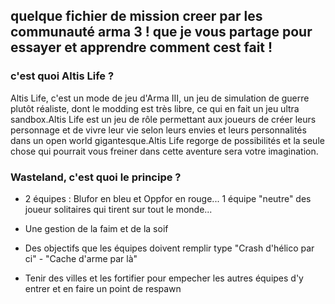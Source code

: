 ## quelque fichier de mission creer par les communauté arma 3 ! que je vous partage pour essayer et apprendre comment cest fait !

### c'est quoi Altis Life ?

Altis Life, c'est un mode de jeu d'Arma III, un jeu de simulation de guerre plutôt réaliste, dont le modding est très libre, ce qui en fait un jeu ultra sandbox.Altis Life est un jeu de rôle permettant aux joueurs de créer leurs personnage et de vivre leur vie selon leurs envies et leurs personnalités dans un open world gigantesque.Altis Life regorge de possibilités et la seule chose qui pourrait vous freiner dans cette aventure sera votre imagination.

### Wasteland, c'est quoi le principe ?

* 2 équipes : Blufor en bleu et Oppfor en rouge...
1 équipe "neutre" des joueur solitaires qui tirent sur tout le monde...

* Une gestion de la faim et de la soif
* Des objectifs que les équipes doivent remplir type "Crash d'hélico par ci" - "Cache d'arme par là"
* Tenir des villes et les fortifier pour empecher les autres équipes d'y entrer et en faire un point de respawn



